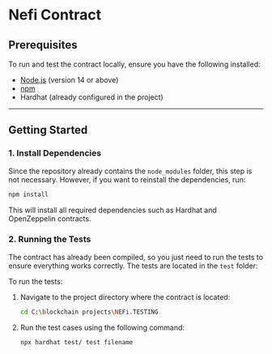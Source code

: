 # Nefi Contract

## Prerequisites

To run and test the contract locally, ensure you have the following installed:

- [Node.js](https://nodejs.org/) (version 14 or above)
- [npm](https://www.npmjs.com/)
- Hardhat (already configured in the project)

---


## Getting Started

### 1. Install Dependencies

Since the repository already contains the `node_modules` folder, this step is not necessary. However, if you want to reinstall the dependencies, run:

```bash
npm install
```

This will install all required dependencies such as Hardhat and OpenZeppelin contracts.

### 2. Running the Tests

The contract has already been compiled, so you just need to run the tests to ensure everything works correctly. The tests are located in the `test` folder:

To run the tests:

1. Navigate to the project directory where the contract is located:

    ```bash
    cd C:\blockchain projects\NEFi.TESTING
    ```

2. Run the test cases using the following command:

    ```bash
    npx hardhat test/ test filename 
    ```

